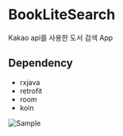# BookLiteSearch

Kakao api를 사용한 도서 검색 App



## Dependency

- rxjava
- retrofit
- room
- koin





![Sample](https://user-images.githubusercontent.com/22608825/103090253-e25db300-4633-11eb-946d-8ad232d5cf4b.gif)